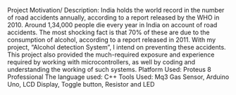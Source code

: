 Project Motivation/ Description:
India holds the world record in the number of road accidents annually, according to a report released by the WHO in 2010. Around 1,34,000 people die every year in India on account of road accidents. The most shocking fact is that 70% of these are due to the consumption of alcohol, according to a report released in 2011. With my project, “Alcohol detection System”, I intend on preventing these accidents. This project also provided the much-required exposure and experience required by working with microcontrollers, as well by coding and understanding the working of such systems.
Platform Used: Proteus 8 Professional
The language used: C++
Tools Used: Mq3 Gas Sensor, Arduino Uno, LCD Display, Toggle button, Resistor and LED

